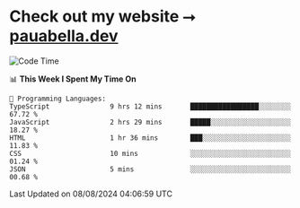 # Check out my website ⭢ [pauabella.dev](https://pauabella.dev)

<!--START_SECTION:waka-->
![Code Time](http://img.shields.io/badge/Code%20Time-3%2C642%20hrs%2023%20mins-blue)

📊 **This Week I Spent My Time On** 

```text
💬 Programming Languages: 
TypeScript               9 hrs 12 mins       █████████████████░░░░░░░░   67.72 % 
JavaScript               2 hrs 29 mins       █████░░░░░░░░░░░░░░░░░░░░   18.27 % 
HTML                     1 hr 36 mins        ███░░░░░░░░░░░░░░░░░░░░░░   11.83 % 
CSS                      10 mins             ░░░░░░░░░░░░░░░░░░░░░░░░░   01.24 % 
JSON                     5 mins              ░░░░░░░░░░░░░░░░░░░░░░░░░   00.68 % 
```


 Last Updated on 08/08/2024 04:06:59 UTC
<!--END_SECTION:waka-->
